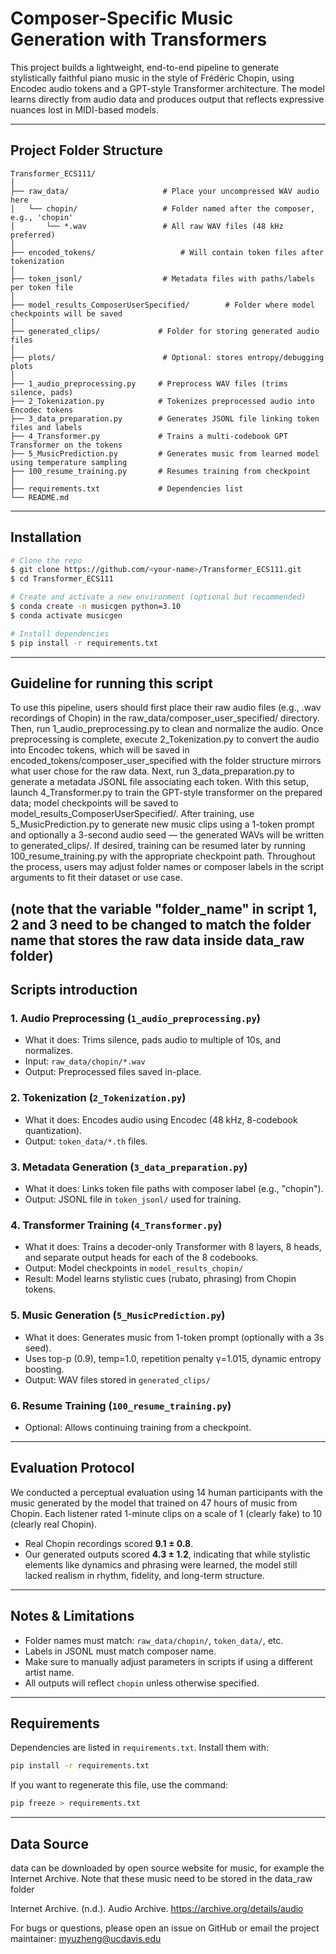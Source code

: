 # Composer-Specific Music Generation with Transformers

This project builds a lightweight, end-to-end pipeline to generate stylistically faithful piano music in the style of Frédéric Chopin, using Encodec audio tokens and a GPT-style Transformer architecture. The model learns directly from audio data and produces output that reflects expressive nuances lost in MIDI-based models.

---

## Project Folder Structure

```
Transformer_ECS111/
│
├── raw_data/                     # Place your uncompressed WAV audio here
│   └── chopin/                   # Folder named after the composer, e.g., 'chopin'
│       └── *.wav                 # All raw WAV files (48 kHz preferred)
│
├── encoded_tokens/                   # Will contain token files after tokenization
│
├── token_jsonl/                  # Metadata files with paths/labels per token file
│
├── model_results_ComposerUserSpecified/        # Folder where model checkpoints will be saved
│
├── generated_clips/             # Folder for storing generated audio files
│
├── plots/                        # Optional: stores entropy/debugging plots
│
├── 1_audio_preprocessing.py     # Preprocess WAV files (trims silence, pads)
├── 2_Tokenization.py            # Tokenizes preprocessed audio into Encodec tokens
├── 3_data_preparation.py        # Generates JSONL file linking token files and labels
├── 4_Transformer.py             # Trains a multi-codebook GPT Transformer on the tokens
├── 5_MusicPrediction.py         # Generates music from learned model using temperature sampling
├── 100_resume_training.py       # Resumes training from checkpoint
│
├── requirements.txt             # Dependencies list
└── README.md
```

---

## Installation

```bash
# Clone the repo
$ git clone https://github.com/<your-name>/Transformer_ECS111.git
$ cd Transformer_ECS111

# Create and activate a new environment (optional but recommended)
$ conda create -n musicgen python=3.10
$ conda activate musicgen

# Install dependencies
$ pip install -r requirements.txt
```

---

## Guideline for running this script

To use this pipeline, users should first place their raw audio files (e.g., .wav recordings of Chopin) in the raw_data/composer_user_specified/ directory. Then, run 1_audio_preprocessing.py to clean and normalize the audio. Once preprocessing is complete, execute 2_Tokenization.py to convert the audio into Encodec tokens, which will be saved in encoded_tokens/composer_user_specified with the folder structure mirrors what user chose for the raw data. Next, run 3_data_preparation.py to generate a metadata JSONL file associating each token. With this setup, launch 4_Transformer.py to train the GPT-style transformer on the prepared data; model checkpoints will be saved to model_results_ComposerUserSpecified/. After training, use 5_MusicPrediction.py to generate new music clips using a 1-token prompt and optionally a 3-second audio seed — the generated WAVs will be written to generated_clips/. If desired, training can be resumed later by running 100_resume_training.py with the appropriate checkpoint path. Throughout the process, users may adjust folder names or composer labels in the script arguments to fit their dataset or use case.

(note that the variable "folder_name" in script 1, 2 and 3 need to be changed to match the folder name that stores the raw data inside data_raw folder)
---

## Scripts introduction

### 1. Audio Preprocessing (`1_audio_preprocessing.py`)

* What it does: Trims silence, pads audio to multiple of 10s, and normalizes.
* Input: `raw_data/chopin/*.wav`
* Output: Preprocessed files saved in-place.

### 2. Tokenization (`2_Tokenization.py`)

* What it does: Encodes audio using Encodec (48 kHz, 8-codebook quantization).
* Output: `token_data/*.th` files.

### 3. Metadata Generation (`3_data_preparation.py`)

* What it does: Links token file paths with composer label (e.g., "chopin").
* Output: JSONL file in `token_jsonl/` used for training.

### 4. Transformer Training (`4_Transformer.py`)

* What it does: Trains a decoder-only Transformer with 8 layers, 8 heads, and separate output heads for each of the 8 codebooks.
* Output: Model checkpoints in `model_results_chopin/`
* Result: Model learns stylistic cues (rubato, phrasing) from Chopin tokens.

### 5. Music Generation (`5_MusicPrediction.py`)

* What it does: Generates music from 1-token prompt (optionally with a 3s seed).
* Uses top-p (0.9), temp=1.0, repetition penalty γ=1.015, dynamic entropy boosting.
* Output: WAV files stored in `generated_clips/`

### 6. Resume Training (`100_resume_training.py`)

* Optional: Allows continuing training from a checkpoint.

---

## Evaluation Protocol

We conducted a perceptual evaluation using 14 human participants with the music generated by the model that trained on 47 hours of music from Chopin. Each listener rated 1-minute clips on a scale of 1 (clearly fake) to 10 (clearly real Chopin).

* Real Chopin recordings scored **9.1 ± 0.8**.
* Our generated outputs scored **4.3 ± 1.2**, indicating that while stylistic elements like dynamics and phrasing were learned, the model still lacked realism in rhythm, fidelity, and long-term structure.

---

## Notes & Limitations

* Folder names must match: `raw_data/chopin/`, `token_data/`, etc.
* Labels in JSONL must match composer name.
* Make sure to manually adjust parameters in scripts if using a different artist name.
* All outputs will reflect `chopin` unless otherwise specified.

---

## Requirements

Dependencies are listed in `requirements.txt`. Install them with:

```bash
pip install -r requirements.txt
```

If you want to regenerate this file, use the command:

```bash
pip freeze > requirements.txt
```

---

## Data Source

data can be downloaded by open source website for music, for example the Internet Archive. Note that these music need to be stored in the data_raw folder

Internet Archive. (n.d.). Audio Archive. https://archive.org/details/audio 

For bugs or questions, please open an issue on GitHub or email the project maintainer: myuzheng@ucdavis.edu
